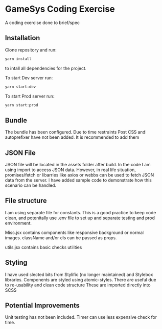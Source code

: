 # GameSys Coding Exercise

A coding exercise done to brief/spec

## Installation

Clone repository and run: 
```bash
yarn install
```
to intall all dependencies for the project.

To start Dev server run: 
```bash
yarn start:dev
```
To start Prod server run:
```bash
yarn start:prod
```

## Bundle
The bundle has been configured. Due to time restraints Post CSS and autoprefixer have not been added. It is recommended to add them

## JSON File
JSON file will be located in the assets folder after build. 
In the code I am using import to access JSON data. However, in real life situation, promises/fetch or libarries like axios or webbs can be used to fetch JSON data from the server. I have added sample code to demonstrate how this scenario can be handled.

## File structure
I am using separate file for constants. This is a good practice to keep code clean, and potenitally use .env file to set up and separate testing and prod environment.

Misc.jsx contains components like responsive background or normal images. className and/or cls can be passed as props.

utils.jsx contains basic checks utilities

## Styling
I have used slected bits from Stylific (no longer maintained) and Stylebox libraries.
Components are styled using atomic-styles. There are useful due to re-usability and clean code structure
These are imported directly into SCSS


## Potential Improvements
Unit testing has not been included. Timer can use less expensive check for time. 
